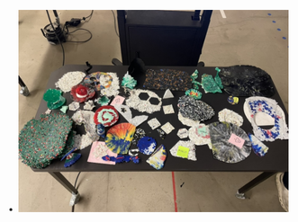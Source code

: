 - ![Some Experimental outcomes](../assets/3323A588-43BF-4683-B63E-36E59F36DD86_1_105_c_1740863910471_0.jpeg)